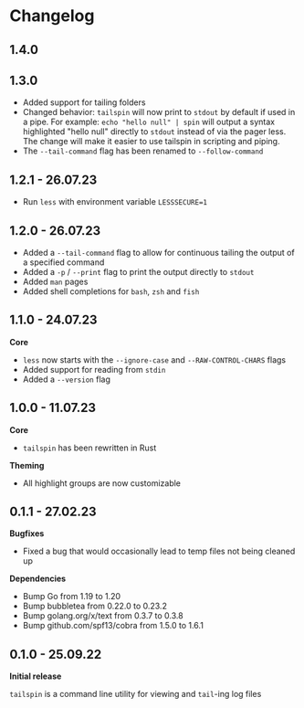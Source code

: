 # Changelog
## 1.4.0




## 1.3.0

- Added support for tailing folders
- Changed behavior: `tailspin` will now print to `stdout` by default if used in a pipe. For
  example: `echo "hello null" | spin`
  will output a syntax highlighted "hello null" directly to `stdout` instead of via the pager less. The change will make
  it easier to use tailspin in scripting and piping.
- The `--tail-command` flag has been renamed to `--follow-command`

## 1.2.1 - 26.07.23

- Run `less` with environment variable `LESSSECURE=1`

## 1.2.0 - 26.07.23

- Added a `--tail-command` flag to allow for continuous tailing the output of a specified command
- Added a `-p` / `--print` flag to print the output directly to `stdout`
- Added `man` pages
- Added shell completions for `bash`, `zsh` and `fish`

## 1.1.0 - 24.07.23

**Core**

- `less` now starts with the `--ignore-case` and `--RAW-CONTROL-CHARS` flags
- Added support for reading from `stdin`
- Added a `--version` flag

## 1.0.0 - 11.07.23

**Core**

- `tailspin` has been rewritten in Rust

**Theming**

- All highlight groups are now customizable

## 0.1.1 - 27.02.23

**Bugfixes**

- Fixed a bug that would occasionally lead to temp files not being cleaned up

**Dependencies**

- Bump Go from 1.19 to 1.20
- Bump bubbletea from 0.22.0 to 0.23.2
- Bump golang.org/x/text from 0.3.7 to 0.3.8
- Bump github.com/spf13/cobra from 1.5.0 to 1.6.1

## 0.1.0 - 25.09.22

**Initial release**

`tailspin` is a command line utility for viewing and `tail`-ing log files
